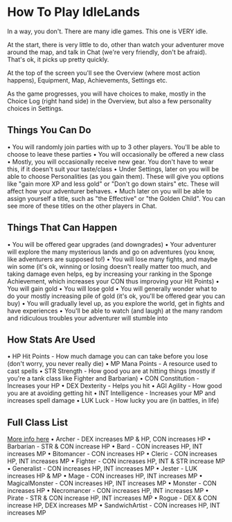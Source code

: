 # How To Play IdleLands

In a way, you don't. There are many idle games. This one is VERY idle.

At the start, there is very little to do, other than watch your adventurer move around the map, and talk in Chat (we're very friendly, don't be afraid). That's ok, it picks up pretty quickly.

At the top of the screen you'll see the Overview (where most action happens), Equipment, Map, Achievements, Settings etc.

As the game progresses, you will have choices to make, mostly in the Choice Log (right hand side) in the Overview, but also a few personality choices in Settings.

## Things You Can Do
• You will randomly join parties with up to 3 other players. You'll be able to choose to leave these parties
• You will occasionally be offered a new class
• Mostly, you will occasionally receive new gear. You don't have to wear this, if it doesn't suit your taste/class
• Under Settings, later on you will be able to choose Personalities (as you gain them). These will give you options like "gain more XP and less gold" or "Don't go down stairs" etc. These will affect how your adventurer behaves.
• Much later on you will be able to assign yourself a title, such as "the Effective" or "the Golden Child". You can see more of these titles on the other players in Chat.

## Things That Can Happen
• You will be offered gear upgrades (and downgrades)
• Your adventurer will explore the many mysterious lands and go on adventures (you know, like adventurers are supposed to!)
• You will lose many fights, and maybe win some (it's ok, winning or losing doesn't really matter too much, and taking damage even helps, eg by increasing your ranking in the Sponge Achievement, which increases your CON thus improving your Hit Points)
• You will gain gold
• You will lose gold
• You will generally wonder what to do your mostly increasing pile of gold (it's ok, you'll be offered gear you can buy)
• You will gradually level up, as you explore the world, get in fights and have experiences
• You'll be able to watch (and laugh) at the many random and ridiculous troubles your adventurer will stumble into

## How Stats Are Used
• HP Hit Points - How much damage you can can take before you lose (don't worry, you never really die)
• MP Mana Points - A resource used to cast spells
• STR Strength - How good you are at hitting things (mostly if you're a tank class like Fighter and Barbarian)
• CON Constitution - Increases your HP
• DEX Dexterity - Helps you hit
• AGI Agility - How good you are at avoiding getting hit
• INT Intelligence - Increases your MP and increases spell damage
• LUK Luck - How lucky you are (in battles, in life)

## Full Class List
[More info here](https://github.com/IdleLands/IdleLands/blob/master/docs/CLASSES.md)
• Archer - DEX increases MP & HP, CON increases HP
• Barbarian - STR & CON increase HP
• Bard - CON increases HP, INT increases MP
• Bitomancer - CON increases HP
• Cleric - CON increases HP, INT increases MP
• Fighter - CON increases HP, INT & STR increase MP
• Generalist - CON increases HP, INT increases MP
• Jester - LUK increases HP & MP
• Mage - CON increases HP, INT increases MP
• MagicalMonster - CON increases HP, INT increases MP
• Monster - CON increases HP
• Necromancer - CON increases HP, INT increases MP
• Pirate - STR & CON increase HP, INT increases MP
• Rogue - DEX & CON increase HP, DEX increases MP
• SandwichArtist - CON increases HP, INT increases MP